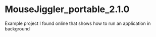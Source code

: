 # MouseJiggler_portable_2.1.0
Example project I found online that shows how to run an application in background
